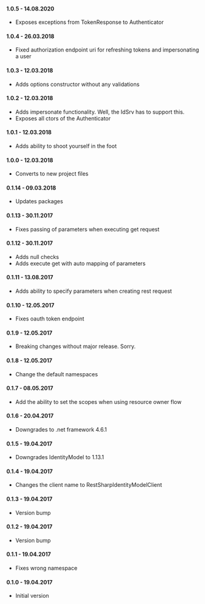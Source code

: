 #### 1.0.5 - 14.08.2020
* Exposes exceptions from  TokenResponse to Authenticator

#### 1.0.4 - 26.03.2018
* Fixed authorization endpoint uri for refreshing tokens and impersonating a user

#### 1.0.3 - 12.03.2018
* Adds options constructor without any validations

#### 1.0.2 - 12.03.2018
* Adds impersonate functionality. Well, the IdSrv has to support this.
* Exposes all ctors of the Authenticator

#### 1.0.1 - 12.03.2018
* Adds ability to shoot yourself in the foot

#### 1.0.0 - 12.03.2018
* Converts to new project files

#### 0.1.14 - 09.03.2018
* Updates packages

#### 0.1.13 - 30.11.2017
* Fixes passing of parameters when executing get request

#### 0.1.12 - 30.11.2017
* Adds null checks
* Adds execute get with auto mapping of parameters

#### 0.1.11 - 13.08.2017
* Adds ability to specify parameters when creating rest request

#### 0.1.10 - 12.05.2017
* Fixes oauth token endpoint

#### 0.1.9 - 12.05.2017
* Breaking changes without major release. Sorry.

#### 0.1.8 - 12.05.2017
* Change the default namespaces

#### 0.1.7 - 08.05.2017
* Add the ability to set the scopes when using resource owner flow

#### 0.1.6 - 20.04.2017
* Downgrades to .net framework 4.6.1

#### 0.1.5 - 19.04.2017
* Downgrades IdentityModel to 1.13.1

#### 0.1.4 - 19.04.2017
* Changes the client name to RestSharpIdentityModelClient

#### 0.1.3 - 19.04.2017
* Version bump

#### 0.1.2 - 19.04.2017
* Version bump

#### 0.1.1 - 19.04.2017
* Fixes wrong namespace

#### 0.1.0 - 19.04.2017
* Initial version
